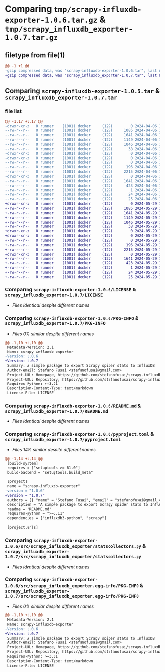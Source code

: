 # Comparing `tmp/scrapy-influxdb-exporter-1.0.6.tar.gz` & `tmp/scrapy_influxdb_exporter-1.0.7.tar.gz`

## filetype from file(1)

```diff
@@ -1 +1 @@
-gzip compressed data, was "scrapy-influxdb-exporter-1.0.6.tar", last modified: Sat Apr  6 15:36:26 2024, max compression
+gzip compressed data, was "scrapy_influxdb_exporter-1.0.7.tar", last modified: Wed May 29 10:26:24 2024, max compression
```

## Comparing `scrapy-influxdb-exporter-1.0.6.tar` & `scrapy_influxdb_exporter-1.0.7.tar`

### file list

```diff
@@ -1,17 +1,17 @@
-drwxr-xr-x   0 runner    (1001) docker     (127)        0 2024-04-06 15:36:26.745947 scrapy-influxdb-exporter-1.0.6/
--rw-r--r--   0 runner    (1001) docker     (127)     1085 2024-04-06 15:36:22.000000 scrapy-influxdb-exporter-1.0.6/LICENSE
--rw-r--r--   0 runner    (1001) docker     (127)     1641 2024-04-06 15:36:26.745947 scrapy-influxdb-exporter-1.0.6/PKG-INFO
--rw-r--r--   0 runner    (1001) docker     (127)     1149 2024-04-06 15:36:22.000000 scrapy-influxdb-exporter-1.0.6/README.md
--rw-r--r--   0 runner    (1001) docker     (127)     1046 2024-04-06 15:36:22.000000 scrapy-influxdb-exporter-1.0.6/pyproject.toml
--rw-r--r--   0 runner    (1001) docker     (127)       38 2024-04-06 15:36:26.745947 scrapy-influxdb-exporter-1.0.6/setup.cfg
-drwxr-xr-x   0 runner    (1001) docker     (127)        0 2024-04-06 15:36:26.741948 scrapy-influxdb-exporter-1.0.6/src/
-drwxr-xr-x   0 runner    (1001) docker     (127)        0 2024-04-06 15:36:26.745947 scrapy-influxdb-exporter-1.0.6/src/scrapy_influxdb_exporter/
--rw-r--r--   0 runner    (1001) docker     (127)        0 2024-04-06 15:36:22.000000 scrapy-influxdb-exporter-1.0.6/src/scrapy_influxdb_exporter/__init__.py
--rw-r--r--   0 runner    (1001) docker     (127)      196 2024-04-06 15:36:22.000000 scrapy-influxdb-exporter-1.0.6/src/scrapy_influxdb_exporter/exceptions.py
--rw-r--r--   0 runner    (1001) docker     (127)     2215 2024-04-06 15:36:22.000000 scrapy-influxdb-exporter-1.0.6/src/scrapy_influxdb_exporter/statscollectors.py
-drwxr-xr-x   0 runner    (1001) docker     (127)        0 2024-04-06 15:36:26.745947 scrapy-influxdb-exporter-1.0.6/src/scrapy_influxdb_exporter.egg-info/
--rw-r--r--   0 runner    (1001) docker     (127)     1641 2024-04-06 15:36:26.000000 scrapy-influxdb-exporter-1.0.6/src/scrapy_influxdb_exporter.egg-info/PKG-INFO
--rw-r--r--   0 runner    (1001) docker     (127)      423 2024-04-06 15:36:26.000000 scrapy-influxdb-exporter-1.0.6/src/scrapy_influxdb_exporter.egg-info/SOURCES.txt
--rw-r--r--   0 runner    (1001) docker     (127)        1 2024-04-06 15:36:26.000000 scrapy-influxdb-exporter-1.0.6/src/scrapy_influxdb_exporter.egg-info/dependency_links.txt
--rw-r--r--   0 runner    (1001) docker     (127)       24 2024-04-06 15:36:26.000000 scrapy-influxdb-exporter-1.0.6/src/scrapy_influxdb_exporter.egg-info/requires.txt
--rw-r--r--   0 runner    (1001) docker     (127)       25 2024-04-06 15:36:26.000000 scrapy-influxdb-exporter-1.0.6/src/scrapy_influxdb_exporter.egg-info/top_level.txt
+drwxr-xr-x   0 runner    (1001) docker     (127)        0 2024-05-29 10:26:24.476918 scrapy_influxdb_exporter-1.0.7/
+-rw-r--r--   0 runner    (1001) docker     (127)     1085 2024-05-29 10:26:20.000000 scrapy_influxdb_exporter-1.0.7/LICENSE
+-rw-r--r--   0 runner    (1001) docker     (127)     1641 2024-05-29 10:26:24.476918 scrapy_influxdb_exporter-1.0.7/PKG-INFO
+-rw-r--r--   0 runner    (1001) docker     (127)     1149 2024-05-29 10:26:20.000000 scrapy_influxdb_exporter-1.0.7/README.md
+-rw-r--r--   0 runner    (1001) docker     (127)     1046 2024-05-29 10:26:20.000000 scrapy_influxdb_exporter-1.0.7/pyproject.toml
+-rw-r--r--   0 runner    (1001) docker     (127)       38 2024-05-29 10:26:24.476918 scrapy_influxdb_exporter-1.0.7/setup.cfg
+drwxr-xr-x   0 runner    (1001) docker     (127)        0 2024-05-29 10:26:24.476918 scrapy_influxdb_exporter-1.0.7/src/
+drwxr-xr-x   0 runner    (1001) docker     (127)        0 2024-05-29 10:26:24.476918 scrapy_influxdb_exporter-1.0.7/src/scrapy_influxdb_exporter/
+-rw-r--r--   0 runner    (1001) docker     (127)        0 2024-05-29 10:26:20.000000 scrapy_influxdb_exporter-1.0.7/src/scrapy_influxdb_exporter/__init__.py
+-rw-r--r--   0 runner    (1001) docker     (127)      196 2024-05-29 10:26:20.000000 scrapy_influxdb_exporter-1.0.7/src/scrapy_influxdb_exporter/exceptions.py
+-rw-r--r--   0 runner    (1001) docker     (127)     2215 2024-05-29 10:26:20.000000 scrapy_influxdb_exporter-1.0.7/src/scrapy_influxdb_exporter/statscollectors.py
+drwxr-xr-x   0 runner    (1001) docker     (127)        0 2024-05-29 10:26:24.476918 scrapy_influxdb_exporter-1.0.7/src/scrapy_influxdb_exporter.egg-info/
+-rw-r--r--   0 runner    (1001) docker     (127)     1641 2024-05-29 10:26:24.000000 scrapy_influxdb_exporter-1.0.7/src/scrapy_influxdb_exporter.egg-info/PKG-INFO
+-rw-r--r--   0 runner    (1001) docker     (127)      423 2024-05-29 10:26:24.000000 scrapy_influxdb_exporter-1.0.7/src/scrapy_influxdb_exporter.egg-info/SOURCES.txt
+-rw-r--r--   0 runner    (1001) docker     (127)        1 2024-05-29 10:26:24.000000 scrapy_influxdb_exporter-1.0.7/src/scrapy_influxdb_exporter.egg-info/dependency_links.txt
+-rw-r--r--   0 runner    (1001) docker     (127)       24 2024-05-29 10:26:24.000000 scrapy_influxdb_exporter-1.0.7/src/scrapy_influxdb_exporter.egg-info/requires.txt
+-rw-r--r--   0 runner    (1001) docker     (127)       25 2024-05-29 10:26:24.000000 scrapy_influxdb_exporter-1.0.7/src/scrapy_influxdb_exporter.egg-info/top_level.txt
```

### Comparing `scrapy-influxdb-exporter-1.0.6/LICENSE` & `scrapy_influxdb_exporter-1.0.7/LICENSE`

 * *Files identical despite different names*

### Comparing `scrapy-influxdb-exporter-1.0.6/PKG-INFO` & `scrapy_influxdb_exporter-1.0.7/PKG-INFO`

 * *Files 0% similar despite different names*

```diff
@@ -1,10 +1,10 @@
 Metadata-Version: 2.1
 Name: scrapy-influxdb-exporter
-Version: 1.0.6
+Version: 1.0.7
 Summary: A simple package to export Scrapy spider stats to InfluxDB
 Author-email: Stefano Fusai <stefanofusai@gmail.com>
 Project-URL: Homepage, https://github.com/stefanofusai/scrapy-influxdb-exporter
 Project-URL: Repository, https://github.com/stefanofusai/scrapy-influxdb-exporter
 Requires-Python: >=3.11
 Description-Content-Type: text/markdown
 License-File: LICENSE
```

### Comparing `scrapy-influxdb-exporter-1.0.6/README.md` & `scrapy_influxdb_exporter-1.0.7/README.md`

 * *Files identical despite different names*

### Comparing `scrapy-influxdb-exporter-1.0.6/pyproject.toml` & `scrapy_influxdb_exporter-1.0.7/pyproject.toml`

 * *Files 14% similar despite different names*

```diff
@@ -1,14 +1,14 @@
 [build-system]
 requires = ["setuptools >= 61.0"]
 build-backend = "setuptools.build_meta"
 
 [project]
 name = "scrapy-influxdb-exporter"
-version = "1.0.6"
+version = "1.0.7"
 authors = [{ "name" = "Stefano Fusai", "email" = "stefanofusai@gmail.com" }]
 description = "A simple package to export Scrapy spider stats to InfluxDB"
 readme = "README.md"
 requires-python = ">=3.11"
 dependencies = ["influxdb3-python", "scrapy"]
 
 [project.urls]
```

### Comparing `scrapy-influxdb-exporter-1.0.6/src/scrapy_influxdb_exporter/statscollectors.py` & `scrapy_influxdb_exporter-1.0.7/src/scrapy_influxdb_exporter/statscollectors.py`

 * *Files identical despite different names*

### Comparing `scrapy-influxdb-exporter-1.0.6/src/scrapy_influxdb_exporter.egg-info/PKG-INFO` & `scrapy_influxdb_exporter-1.0.7/src/scrapy_influxdb_exporter.egg-info/PKG-INFO`

 * *Files 0% similar despite different names*

```diff
@@ -1,10 +1,10 @@
 Metadata-Version: 2.1
 Name: scrapy-influxdb-exporter
-Version: 1.0.6
+Version: 1.0.7
 Summary: A simple package to export Scrapy spider stats to InfluxDB
 Author-email: Stefano Fusai <stefanofusai@gmail.com>
 Project-URL: Homepage, https://github.com/stefanofusai/scrapy-influxdb-exporter
 Project-URL: Repository, https://github.com/stefanofusai/scrapy-influxdb-exporter
 Requires-Python: >=3.11
 Description-Content-Type: text/markdown
 License-File: LICENSE
```

